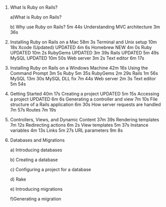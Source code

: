 1. What Is Ruby on Rails?

	a)What is Ruby on Rails?

	b) Why use Ruby on Rails?
5m 44s
Understanding MVC architecture
3m 36s
2. Installing Ruby on Rails on a Mac
58m 3s
Terminal and Unix setup
10m 18s
Xcode (Updated) UPDATED
4m 6s
Homebrew NEW
4m 0s
Ruby UPDATED
10m 2s
RubyGems UPDATED
3m 39s
Rails UPDATED
5m 49s
MySQL UPDATED
10m 50s
Web server
3m 2s
Text editor
6m 17s
3. Installing Ruby on Rails on a Windows Machine
42m 16s
Using the Command Prompt
3m 5s
Ruby
5m 35s
RubyGems
2m 29s
Rails
1m 56s
MySQL
13m 30s
MySQL DLL fix
7m 44s
Web server
2m 3s
Text editor
5m 54s
4. Getting Started
40m 17s
Creating a project UPDATED
5m 15s
Accessing a project UPDATED
6m 6s
Generating a controller and view
7m 10s
File structure of a Rails application
6m 30s
How server requests are handled
7m 57s
Routes
7m 19s
5. Controllers, Views, and Dynamic Content
37m 39s
Rendering templates
7m 12s
Redirecting actions
6m 2s
View templates
5m 37s
Instance variables
4m 13s
Links
5m 27s
URL parameters
9m 8s
6. Databases and Migrations

	a) Introducing databases

	b) Creating a database

	c) Configuring a project for a database

  	d) Rake

   e) Introducing migrations
   
   f)Generating a migration